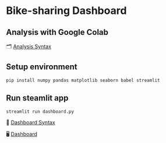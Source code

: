 # Bike-sharing Dashboard
## Analysis with Google Colab
:card_index_dividers: [Analysis Syntax](https://github.com/nisrinakamilaa/dashboard-dicoding/blob/main/notebook.ipynb)

## Setup environment
```
pip install numpy pandas matplotlib seaborn babel streamlit
```

## Run steamlit app
```
streamlit run dashboard.py
```
:link: [Dashboard Syntax](https://github.com/nisrinakamilaa/dashboard-dicoding/blob/main/dashboard/dashboard.py)

:desktop_computer: [Dashboard](https://dashboard-dicoding-g9v4w3kkl2ufvx2tu5az4k.streamlit.app/)

